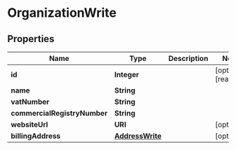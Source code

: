 

# OrganizationWrite



## Properties

| Name | Type | Description | Notes |
|------------ | ------------- | ------------- | -------------|
|**id** | **Integer** |  |  [optional] [readonly] |
|**name** | **String** |  |  |
|**vatNumber** | **String** |  |  |
|**commercialRegistryNumber** | **String** |  |  |
|**websiteUrl** | **URI** |  |  [optional] |
|**billingAddress** | [**AddressWrite**](AddressWrite.md) |  |  [optional] |



